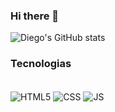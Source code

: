 ### Hi there 👋

![Diego's GitHub stats](https://github-readme-stats.vercel.app/api?username=DiegoInacio4&show_icons=true&theme=dracula)

### Tecnologias 
<div style="display: inline-block"><br/>
  <img align="center" alt="HTML5" src="https://img.shields.io/badge/HTML5-E34F26?style=for-the-badge&logo=html5&logoColor=white"/>
  <img align="center" alt="CSS" src="[https://img.shields.io/badge/HTML5-E34F26?style=for-the-badge&logo=html5&logoColor=white](https://img.shields.io/badge/CSS3-1572B6?style=for-the-badge&logo=css3&logoColor=white)"/>
  <img align="center" alt="JS" src="[https://img.shields.io/badge/HTML5-E34F26?style=for-the-badge&logo=html5&logoColor=white](https://img.shields.io/badge/JavaScript-F7DF1E?style=for-the-badge&logo=javascript&logoColor=black)https://img.shields.io/badge/JavaScript-F7DF1E?style=for-the-badge&logo=javascript&logoColor=black"/>
</div>
